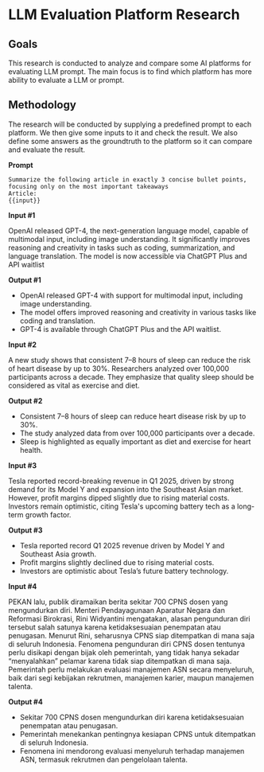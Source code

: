 # LLM Evaluation Platform Research

## Goals
This research is conducted to analyze and compare some AI platforms for evaluating LLM prompt. The main focus is to find which platform has more ability to evaluate a LLM or prompt.

## Methodology
The research will be conducted by supplying a predefined prompt to each platform. We then give some inputs to it and check the result. We also define some answers as the groundtruth to the platform so it can compare and evaluate the result.

**Prompt**
```
Summarize the following article in exactly 3 concise bullet points, focusing only on the most important takeaways
Article:
{{input}}
```

**Input #1**

OpenAI released GPT-4, the next-generation language model, capable of multimodal input, including image understanding. It significantly improves reasoning and creativity in tasks such as coding, summarization, and language translation. The model is now accessible via ChatGPT Plus and API waitlist

**Output #1**

- OpenAI released GPT-4 with support for multimodal input, including image understanding.
- The model offers improved reasoning and creativity in various tasks like coding and translation.
- GPT-4 is available through ChatGPT Plus and the API waitlist.

**Input #2**

A new study shows that consistent 7–8 hours of sleep can reduce the risk of heart disease by up to 30%. Researchers analyzed over 100,000 participants across a decade. They emphasize that quality sleep should be considered as vital as exercise and diet.


**Output #2**

- Consistent 7–8 hours of sleep can reduce heart disease risk by up to 30%.
- The study analyzed data from over 100,000 participants over a decade.
- Sleep is highlighted as equally important as diet and exercise for heart health.


**Input #3**

Tesla reported record-breaking revenue in Q1 2025, driven by strong demand for its Model Y and expansion into the Southeast Asian market. However, profit margins dipped slightly due to rising material costs. Investors remain optimistic, citing Tesla's upcoming battery tech as a long-term growth factor.

**Output #3**

- Tesla reported record Q1 2025 revenue driven by Model Y and Southeast Asia growth.
- Profit margins slightly declined due to rising material costs.
- Investors are optimistic about Tesla’s future battery technology.

**Input #4**

PEKAN lalu, publik diramaikan berita sekitar 700 CPNS dosen yang mengundurkan diri. Menteri Pendayagunaan Aparatur Negara dan Reformasi Birokrasi, Rini Widyantini mengatakan, alasan pengunduran diri tersebut salah satunya karena ketidaksesuaian penempatan atau penugasan. Menurut Rini, seharusnya CPNS siap ditempatkan di mana saja di seluruh Indonesia. Fenomena pengunduran diri CPNS dosen tentunya perlu disikapi dengan bijak oleh pemerintah, yang tidak hanya sekadar “menyalahkan” pelamar karena tidak siap ditempatkan di mana saja. Pemerintah perlu melakukan evaluasi manajemen ASN secara menyeluruh, baik dari segi kebijakan rekrutmen, manajemen karier, maupun manajemen talenta.

**Output #4**

- Sekitar 700 CPNS dosen mengundurkan diri karena ketidaksesuaian penempatan atau penugasan.
- Pemerintah menekankan pentingnya kesiapan CPNS untuk ditempatkan di seluruh Indonesia.
- Fenomena ini mendorong evaluasi menyeluruh terhadap manajemen ASN, termasuk rekrutmen dan pengelolaan talenta.